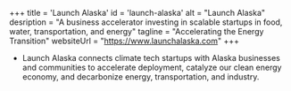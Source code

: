 +++
title = 'Launch Alaska'
id = 'launch-alaska'
alt = "Launch Alaska"
desription = "A business accelerator investing in scalable startups in food, water, transportation, and energy"
tagline = "Accelerating the Energy Transition"
websiteUrl = "https://www.launchalaska.com"
+++
- Launch Alaska connects climate tech startups with Alaska businesses and communities to accelerate deployment, catalyze our clean energy economy, and decarbonize energy, transportation, and industry.